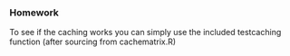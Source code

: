 ### Homework
To see if the caching works you can simply use the included testcaching function (after sourcing from cachematrix.R)

